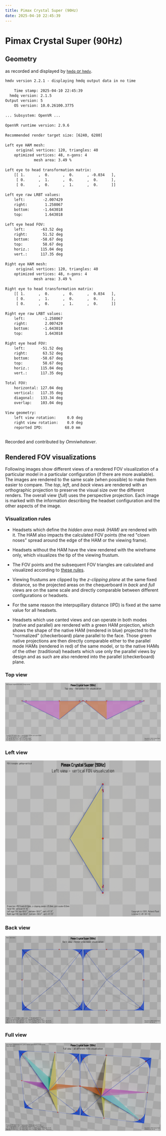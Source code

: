 ```yaml
---
title: Pimax Crystal Super (90Hz)
date: 2025-04-10 22:45:39
---
```

# Pimax Crystal Super (90Hz)

## Geometry

as recorded and displayed by [`hmdq` or `hmdv`](https://github.com/risa2000/hmdq).
```
hmdv version 2.2.1 - displaying hmdq output data in no time

    Time stamp: 2025-04-10 22:45:39
  hmdq version: 2.1.5
Output version: 5
    OS version: 10.0.26100.3775

... Subsystem: OpenVR ...

OpenVR runtime version: 2.9.6

Recommended render target size: [6240, 6280]

Left eye HAM mesh:
     original vertices: 120, triangles: 40
    optimized vertices: 48, n-gons: 4
             mesh area: 3.49 %

Left eye to head transformation matrix:
    [[ 1.      ,  0.      ,  0.      , -0.034   ],
     [ 0.      ,  1.      ,  0.      ,  0.      ],
     [ 0.      ,  0.      ,  1.      ,  0.      ]]

Left eye raw LRBT values:
    left:        -2.007429
    right:        1.258067
    bottom:      -1.643018
    top:          1.643018

Left eye head FOV:
    left:       -63.52 deg
    right:       51.52 deg
    bottom:     -58.67 deg
    top:         58.67 deg
    horiz.:     115.04 deg
    vert.:      117.35 deg

Right eye HAM mesh:
     original vertices: 120, triangles: 40
    optimized vertices: 48, n-gons: 4
             mesh area: 3.49 %

Right eye to head transformation matrix:
    [[ 1.      ,  0.      ,  0.      ,  0.034   ],
     [ 0.      ,  1.      ,  0.      ,  0.      ],
     [ 0.      ,  0.      ,  1.      ,  0.      ]]

Right eye raw LRBT values:
    left:        -1.258067
    right:        2.007429
    bottom:      -1.643018
    top:          1.643018

Right eye head FOV:
    left:       -51.52 deg
    right:       63.52 deg
    bottom:     -58.67 deg
    top:         58.67 deg
    horiz.:     115.04 deg
    vert.:      117.35 deg

Total FOV:
    horizontal: 127.04 deg
    vertical:   117.35 deg
    diagonal:   133.34 deg
    overlap:    103.04 deg

View geometry:
    left view rotation:     0.0 deg
    right view rotation:    0.0 deg
    reported IPD:          68.0 mm


```
Recorded and contributed by _Omniwhatever_.

## Rendered FOV visualizations

Following images show different views of a rendered FOV visualization of a
particular model in a particular configuration (if there are more available).
The images are rendered to the same scale (when possible) to make them easier
to compare. The _top_, _left_, and _back_ views are rendered with an
orthographic projection to preserve the visual size over the different renders.
The overall view (_full_) uses the perspective projection. Each image is marked
with the information describing the headset configuration and the other aspects
of the image.

### Visualization rules

* Headsets which define the _hidden area mask (HAM)_ are rendered with it. The
  HAM also impacts the calculated FOV points (the red "clown noses" spread
  around the edge of the HAM or the viewing frame).

* Headsets without the HAM have the view rendered with the wireframe only, which
  visualizes the tip of the viewing frustum.

* The FOV points and the subsequent FOV triangles are calculated and visualized
  according to [these
  rules](https://risa2000.github.io/vrdocs/docs/hmd_fov_calculation).

* Viewing frustums are clipped by the _z-clipping plane_ at the same fixed
  distance, so the projected areas on the chequerboard in _back_ and _full_
  views are on the same scale and directly comparable between different
  configurations or headsets.

* For the same reason the interpupillary distance (IPD) is fixed at the same
  value for all headsets.

* Headsets which use canted views and can operate in both modes (native and
  parallel) are rendered with a green HAM projection, which shows the shape of
  the native HAM (rendered in blue) projected to the "normalized"
  (checkerboard) plane parallel to the face. Those green native projections are
  then directly comparable either to the parallel mode HAMs (rendered in red)
  of the same model, or to the native HAMs of the other (traditional) headsets
  which use only the parallel views by design and as such are also rendered
  into the parallel (checkerboard) plane.

### Top view
[![Pimax Crystal Super (90Hz) - top view](../images/PimaxCrystalSuper_Native_R90_top.dmx.png)](../images/PimaxCrystalSuper_Native_R90_top.dmx.png)

### Left view
[![Pimax Crystal Super (90Hz) - left view](../images/PimaxCrystalSuper_Native_R90_left.dmx.png)](../images/PimaxCrystalSuper_Native_R90_left.dmx.png)

### Back view
[![Pimax Crystal Super (90Hz) - back view](../images/PimaxCrystalSuper_Native_R90_back.dmx.png)](../images/PimaxCrystalSuper_Native_R90_back.dmx.png)

### Full view
[![Pimax Crystal Super (90Hz) - full view](../images/PimaxCrystalSuper_Native_R90_over.dmx.png)](../images/PimaxCrystalSuper_Native_R90_over.dmx.png)

